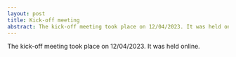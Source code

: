 ```yaml
---
layout: post
title: Kick-off meeting
abstract: The kick-off meeting took place on 12/04/2023. It was held online. 
---
```


The kick-off meeting took place on 12/04/2023. It was held online. 